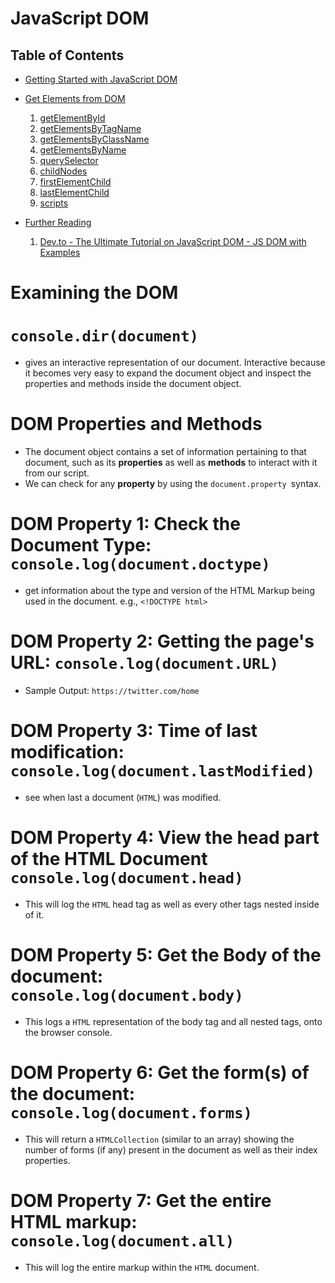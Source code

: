 # JavaScript DOM

## Table of Contents
- [Getting Started with JavaScript DOM](https://github.com/nyangweso-rodgers/Programming-with-JavaScript/tree/main/JavaScript-DOM/Getting-Started-with-DOM)
- [Get Elements from DOM](https://github.com/nyangweso-rodgers/Programming-with-JavaScript/tree/main/JavaScript-DOM/Get-Elements-from-DOM)
  1. [getElementById]()
  2. [getElementsByTagName]()
  3. [getElementsByClassName]()
  4. [getElementsByName]()
  5. [querySelector]()
  6. [childNodes]()
  7. [firstElementChild]()
  8. [lastElementChild]()
  9. [scripts]()

- [Further Reading]()
  1. [Dev.to - The Ultimate Tutorial on JavaScript DOM - JS DOM with Examples](https://dev.to/ubahthebuilder/the-ultimate-tutorial-on-javascript-dom-js-dom-with-examples-1b47)

# Examining the DOM
# `console.dir(document)`
* gives an interactive representation of our document. Interactive because it becomes very easy to expand the document object and inspect the properties and methods inside the document object.

# DOM Properties and Methods
* The document object contains a set of information pertaining to that document, such as its __properties__ as well as __methods__ to interact with it from our script.
*  We can check for any __property__ by using the `document.property `syntax. 

# DOM Property 1: Check the Document Type: `console.log(document.doctype)`
* get information about the type and version of the HTML Markup being used in the document. e.g., `<!DOCTYPE html>`

# DOM Property 2: Getting the page's URL: `console.log(document.URL)`
* Sample Output: `https://twitter.com/home`

# DOM Property 3: Time of last modification: `console.log(document.lastModified)`
* see when last a document (`HTML`) was modified.

# DOM Property 4: View the head part of the HTML Document `console.log(document.head)`
* This will log the `HTML` head tag as well as every other tags nested inside of it.

# DOM Property 5: Get the Body of the document: `console.log(document.body)`
* This logs a `HTML` representation of the body tag and all nested tags, onto the browser console.

# DOM Property 6: Get the form(s) of the document: `console.log(document.forms)`
* This will return a `HTMLCollection` (similar to an array) showing the number of forms (if any) present in the document as well as their index properties.

# DOM Property 7: Get the entire HTML markup: `console.log(document.all)`
* This will log the entire markup within the `HTML` document.
